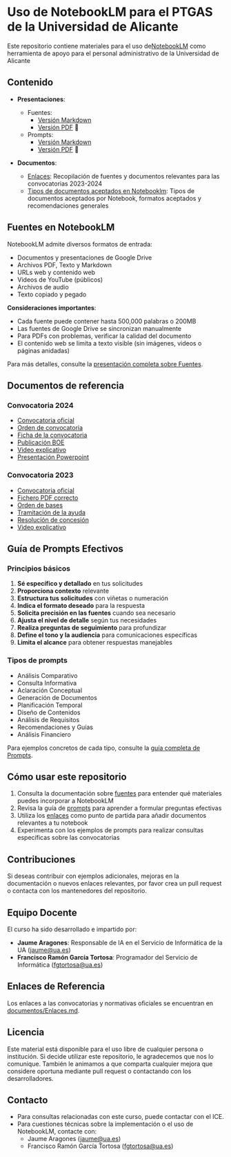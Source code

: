 # Uso de NotebookLM para el PTGAS de la Universidad de Alicante
Este repositorio contiene materiales para el uso de[NotebookLM](https://notebooklm.google.com) como herramienta de apoyo para el personal administrativo de la Universidad de Alicante

## Contenido

- **Presentaciones**:
  - Fuentes: 
    - [Versión Markdown](presentacion/Fuentes.md) 
    - [Versión PDF](presentacion/Fuentes.pdf) 📄
  - Prompts: 
    - [Versión Markdown](presentacion/Prompts.md) 
    - [Versión PDF](presentacion/Prompts.pdf) 📄

- **Documentos**:
  - [Enlaces](presentacion/Enlaces.md): Recopilación de fuentes y documentos relevantes para las convocatorias 2023-2024
  - [Tipos de documentos aceptados en Notebooklm](presentacion/Tipos-de-documento.md): Tipos de documentos aceptados por Notebook, formatos aceptados y recomendaciones generales

## Fuentes en NotebookLM

NotebookLM admite diversos formatos de entrada:

- Documentos y presentaciones de Google Drive
- Archivos PDF, Texto y Markdown
- URLs web y contenido web
- Videos de YouTube (públicos)
- Archivos de audio
- Texto copiado y pegado

**Consideraciones importantes**:
- Cada fuente puede contener hasta 500,000 palabras o 200MB
- Las fuentes de Google Drive se sincronizan manualmente
- Para PDFs con problemas, verificar la calidad del documento
- El contenido web se limita a texto visible (sin imágenes, videos o páginas anidadas)

Para más detalles, consulte la [presentación completa sobre Fuentes](presentacion/Fuentes.md).

## Documentos de referencia

### Convocatoria 2024
- [Convocatoria oficial](https://www.aei.gob.es/convocatorias/buscador-convocatorias/proyectos-generacion-conocimiento-2024/convocatoria)
- [Orden de convocatoria](https://www.pap.hacienda.gob.es/bdnstrans/GE/es/convocatoria/801943/document/1174086)
- [Ficha de la convocatoria](https://www.pap.hacienda.gob.es/bdnstrans/GE/es/convocatorias/801943)
- [Publicación BOE](https://www.boe.es/boe/dias/2024/12/12/pdfs/BOE-B-2024-45527.pdf)
- [Video explicativo](https://www.youtube.com/watch?v=h5TjnwxJHw4&t=61s)
- [Presentación Powerpoint](https://www.udg.edu/ca/Portals/6/UdGEventsNews/5921/Media/Document/Presentacion_de_PowerPoint_AEI.pdf)

### Convocatoria 2023
- [Convocatoria oficial](https://www.aei.gob.es/convocatorias/buscador-convocatorias/proyectos-generacion-conocimiento-2023)
- [Fichero PDF correcto](documentos/Convocatoria-2023-fichero-correcto.pdf)
- [Orden de bases](https://www.aei.gob.es/convocatorias/buscador-convocatorias/proyectos-generacion-conocimiento-2023/orden-bases)
- [Tramitación de la ayuda](https://www.aei.gob.es/convocatorias/buscador-convocatorias/proyectos-generacion-conocimiento-2023/tramitacion-ayuda-0)
- [Resolución de concesión](https://www.aei.gob.es/sites/default/files/convocatory_info/2024-07/PID2023-PRP-Contratos-Predoctorales.pdf)
- [Video explicativo](https://www.youtube.com/watch?v=HpmBOKVA8pM)


## Guía de Prompts Efectivos

### Principios básicos

1. **Sé específico y detallado** en tus solicitudes
2. **Proporciona contexto** relevante 
3. **Estructura tus solicitudes** con viñetas o numeración
4. **Indica el formato deseado** para la respuesta
5. **Solicita precisión en las fuentes** cuando sea necesario
6. **Ajusta el nivel de detalle** según tus necesidades
7. **Realiza preguntas de seguimiento** para profundizar
8. **Define el tono y la audiencia** para comunicaciones específicas
9. **Limita el alcance** para obtener respuestas manejables

### Tipos de prompts

- Análisis Comparativo
- Consulta Informativa
- Aclaración Conceptual
- Generación de Documentos
- Planificación Temporal
- Diseño de Contenidos
- Análisis de Requisitos
- Recomendaciones y Guías
- Análisis Financiero

Para ejemplos concretos de cada tipo, consulte la [guía completa de Prompts](presentacion/Prompts.md).


## Cómo usar este repositorio

1. Consulta la documentación sobre [fuentes](presentacion/Fuentes.md) para entender qué materiales puedes incorporar a NotebookLM
2. Revisa la guía de [prompts](presentacion/Prompts.md) para aprender a formular preguntas efectivas
3. Utiliza los [enlaces](documentos/Enlaces.md) como punto de partida para añadir documentos relevantes a tu notebook
4. Experimenta con los ejemplos de prompts para realizar consultas específicas sobre las convocatorias

## Contribuciones

Si deseas contribuir con ejemplos adicionales, mejoras en la documentación o nuevos enlaces relevantes, por favor crea un pull request o contacta con los mantenedores del repositorio.

## Equipo Docente

El curso ha sido desarrollado e impartido por:

- **Jaume Aragones**: Responsable de IA en el Servicio de Informática de la UA (jaume@ua.es)
- **Francisco Ramón García Tortosa**: Programador del Servicio de Informática (fgtortosa@ua.es)

## Enlaces de Referencia

Los enlaces a las convocatorias y normativas oficiales se encuentran en [documentos/Enlaces.md](documentos/Enlaces.md).

## Licencia

Este material está disponible para el uso libre de cualquier persona o institución. Si decide utilizar este repositorio, le agradecemos que nos lo comunique. También le animamos a que comparta cualquier mejora que considere oportuna mediante pull request o contactando con los desarrolladores.

## Contacto

- Para consultas relacionadas con este curso, puede contactar con el ICE.
- Para cuestiones técnicas sobre la implementación o el uso de NotebookLM, contacte con:
  - Jaume Aragones (jaume@ua.es)
  - Francisco Ramón García Tortosa (fgtortosa@ua.es)
